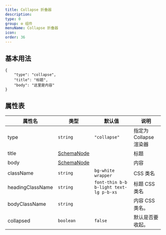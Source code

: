 ```yaml
---
title: Collapse 折叠器
description:
type: 0
group: ⚙ 组件
menuName: Collapse 折叠器
icon:
order: 36
---
```


## 基本用法

```schema: scope="body"
{
    "type": "collapse",
    "title": "标题",
    "body": "这里是内容"
}
```

## 属性表

| 属性名           | 类型                                      | 默认值                                 | 说明                   |
| ---------------- | ----------------------------------------- | -------------------------------------- | ---------------------- |
| type             | `string`                                  | `"collapse"`                           | 指定为 Collapse 渲染器 |
| title            | [SchemaNode](../../docs/types/schemanode) |                                        | 标题                   |
| body             | [SchemaNode](../../docs/types/schemanode) |                                        | 内容                   |
| className        | `string`                                  | `bg-white wrapper`                     | CSS 类名               |
| headingClassName | `string`                                  | `font-thin b-b b-light text-lg p-b-xs` | 标题 CSS 类名          |
| bodyClassName    | `string`                                  |                                        | 内容 CSS 类名。        |
| collapsed        | `boolean`                                 | `false`                                | 默认是否要收起。       |
